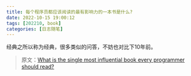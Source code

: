 ```yaml
---
title: 每个程序员都应该阅读的最有影响力的一本书是什么?
date: 2022-10-15 19:00:12
tags: [202210, book]
categories: [日志随笔]
---
```


经典之所以称为经典，很多类似的问答，不妨也对比下10年前。

<!-- more -->

> 原文：[What is the single most influential book every programmer should read?](https://stackoverflow.com/questions/1711/what-is-the-single-most-influential-book-every-programmer-should-read)
